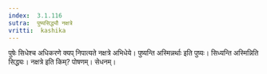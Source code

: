 ```yaml
---
index:  3.1.116
sutra:  पुष्यसिद्ध्यौ नक्षत्रे
vritti:  kashika 
---
```


पुषेः सिधेश्च अधिकरणे क्यप् निपात्यते नक्षत्रे अभिधेये। पुष्यन्ति अस्मिन्नर्थाः इति पुष्यः। सिध्यन्ति अस्मिन्निति सिद्ध्यः। नक्षत्रे इति किम्? पोषणम्। सेधनम्।

